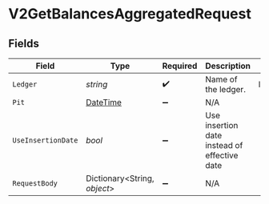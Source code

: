 # V2GetBalancesAggregatedRequest


## Fields

| Field                                                                                 | Type                                                                                  | Required                                                                              | Description                                                                           | Example                                                                               |
| ------------------------------------------------------------------------------------- | ------------------------------------------------------------------------------------- | ------------------------------------------------------------------------------------- | ------------------------------------------------------------------------------------- | ------------------------------------------------------------------------------------- |
| `Ledger`                                                                              | *string*                                                                              | :heavy_check_mark:                                                                    | Name of the ledger.                                                                   | ledger001                                                                             |
| `Pit`                                                                                 | [DateTime](https://learn.microsoft.com/en-us/dotnet/api/system.datetime?view=net-5.0) | :heavy_minus_sign:                                                                    | N/A                                                                                   |                                                                                       |
| `UseInsertionDate`                                                                    | *bool*                                                                                | :heavy_minus_sign:                                                                    | Use insertion date instead of effective date                                          |                                                                                       |
| `RequestBody`                                                                         | Dictionary<String, *object*>                                                          | :heavy_minus_sign:                                                                    | N/A                                                                                   |                                                                                       |